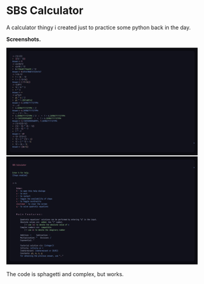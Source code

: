 # SBS Calculator
A calculator thingy i created just to practice some python back in the day.

**Screenshots.**

![Preview1](./images/img2.png)
![Preview2](./images/img1.png)

The code is sphagetti and complex, but works.
